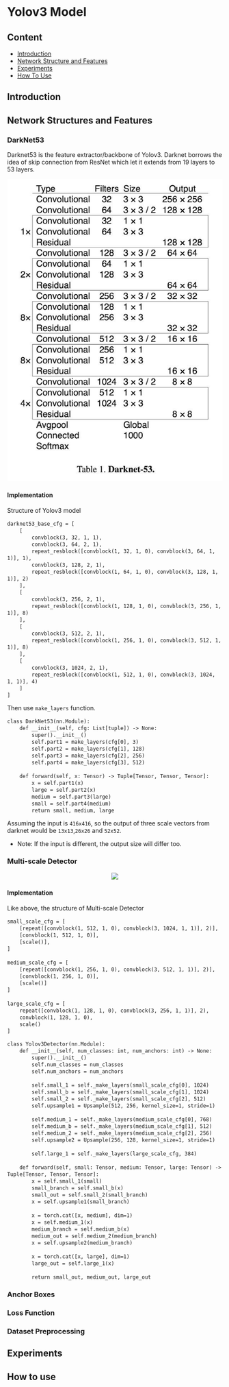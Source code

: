 # Yolov3 Model

## Content

- [Introduction](#Introduction)
- [Network Structure and Features](#Network-Structure-and-Features)
- [Experiments](#Training-Experiments)
- [How To Use](#How-To-Use)

## Introduction

## Network Structures and Features
### DarkNet53

Darknet53 is the feature extractor/backbone of Yolov3. Darknet borrows the idea of skip connection from ResNet which let it extends from 19 layers to 53 layers.

<div align="center">
    <img src="../images/backbones/darknet_architecture.jpeg">
</div>

#### Implementation

Structure of Yolov3 model

```
darknet53_base_cfg = [
    [   
        convblock(3, 32, 1, 1),
        convblock(3, 64, 2, 1),
        repeat_resblock([convblock(1, 32, 1, 0), convblock(3, 64, 1, 1)], 1),
        convblock(3, 128, 2, 1),
        repeat_resblock([convblock(1, 64, 1, 0), convblock(3, 128, 1, 1)], 2)
    ],
    [
        convblock(3, 256, 2, 1),
        repeat_resblock([convblock(1, 128, 1, 0), convblock(3, 256, 1, 1)], 8)
    ],
    [
        convblock(3, 512, 2, 1),
        repeat_resblock([convblock(1, 256, 1, 0), convblock(3, 512, 1, 1)], 8)
    ],
    [
        convblock(3, 1024, 2, 1),
        repeat_resblock([convblock(1, 512, 1, 0), convblock(3, 1024, 1, 1)], 4)
    ]
]
```

Then use ```make_layers``` function.

```
class DarkNet53(nn.Module):
    def __init__(self, cfg: List[tuple]) -> None:
        super().__init__()
        self.part1 = make_layers(cfg[0], 3)
        self.part2 = make_layers(cfg[1], 128)
        self.part3 = make_layers(cfg[2], 256)
        self.part4 = make_layers(cfg[3], 512)
        
    def forward(self, x: Tensor) -> Tuple[Tensor, Tensor, Tensor]:
        x = self.part1(x)
        large = self.part2(x)
        medium = self.part3(large)
        small = self.part4(medium)
        return small, medium, large
```

Assuming the input is ```416x416```, so the output of three scale vectors from darknet would be ```13x13```,```26x26``` and ```52x52```.
- Note: If the input is different, the output size will differ too.

### Multi-scale Detector

<div align="center">
    <img src="../images/detectors/mutiscale_detector.jpeg">
</div>


#### Implementation

Like above, the structure of Multi-scale Detector

```
small_scale_cfg = [
    [repeat([convblock(1, 512, 1, 0), convblock(3, 1024, 1, 1)], 2)],
    [convblock(1, 512, 1, 0)],
    [scale()],
]

medium_scale_cfg = [
    [repeat([convblock(1, 256, 1, 0), convblock(3, 512, 1, 1)], 2)],
    [convblock(1, 256, 1, 0)],
    [scale()]
]

large_scale_cfg = [
    repeat([convblock(1, 128, 1, 0), convblock(3, 256, 1, 1)], 2),
    convblock(1, 128, 1, 0),
    scale()
]
```

```
class Yolov3Detector(nn.Module):
    def __init__(self, num_classes: int, num_anchors: int) -> None:
        super().__init__()
        self.num_classes = num_classes
        self.num_anchors = num_anchors
        
        self.small_1 = self._make_layers(small_scale_cfg[0], 1024)
        self.small_b = self._make_layers(small_scale_cfg[1], 1024)
        self.small_2 = self._make_layers(small_scale_cfg[2], 512)
        self.upsample1 = Upsample(512, 256, kernel_size=1, stride=1)
        
        self.medium_1 = self._make_layers(medium_scale_cfg[0], 768)
        self.medium_b = self._make_layers(medium_scale_cfg[1], 512)
        self.medium_2 = self._make_layers(medium_scale_cfg[2], 256)
        self.upsample2 = Upsample(256, 128, kernel_size=1, stride=1)
        
        self.large_1 = self._make_layers(large_scale_cfg, 384)
    
    def forward(self, small: Tensor, medium: Tensor, large: Tensor) -> Tuple[Tensor, Tensor, Tensor]:
        x = self.small_1(small)
        small_branch = self.small_b(x)
        small_out = self.small_2(small_branch)
        x = self.upsample1(small_branch)
        
        x = torch.cat([x, medium], dim=1)
        x = self.medium_1(x)
        medium_branch = self.medium_b(x)
        medium_out = self.medium_2(medium_branch)
        x = self.upsample2(medium_branch)
        
        x = torch.cat([x, large], dim=1)
        large_out = self.large_1(x)
        
        return small_out, medium_out, large_out
```



### Anchor Boxes

### Loss Function

### Dataset Preprocessing

## Experiments

## How to use